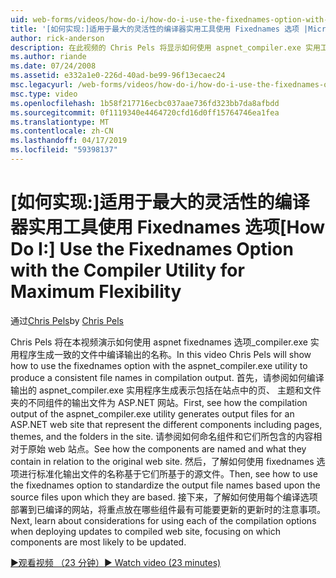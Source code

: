 ```yaml
---
uid: web-forms/videos/how-do-i/how-do-i-use-the-fixednames-option-with-the-compiler-utility-for-maximum-flexibility
title: '[如何实现:]适用于最大的灵活性的编译器实用工具使用 Fixednames 选项 |Microsoft Docs'
author: rick-anderson
description: 在此视频的 Chris Pels 将显示如何使用 aspnet_compiler.exe 实用工具使用 fixednames 选项生成编译 ou 中一致的文件名称...
ms.author: riande
ms.date: 07/24/2008
ms.assetid: e332a1e0-226d-40ad-be99-96f13ecaec24
msc.legacyurl: /web-forms/videos/how-do-i/how-do-i-use-the-fixednames-option-with-the-compiler-utility-for-maximum-flexibility
msc.type: video
ms.openlocfilehash: 1b58f217716ecbc037aae736fd323bb7da8afbdd
ms.sourcegitcommit: 0f1119340e4464720cfd16d0ff15764746ea1fea
ms.translationtype: MT
ms.contentlocale: zh-CN
ms.lasthandoff: 04/17/2019
ms.locfileid: "59398137"
---
```

# <a name="how-do-i-use-the-fixednames-option-with-the-compiler-utility-for-maximum-flexibility"></a><span data-ttu-id="5d096-103">[如何实现:]适用于最大的灵活性的编译器实用工具使用 Fixednames 选项</span><span class="sxs-lookup"><span data-stu-id="5d096-103">[How Do I:] Use the Fixednames Option with the Compiler Utility for Maximum Flexibility</span></span>

<span data-ttu-id="5d096-104">通过[Chris Pels](https://twitter.com/chrispels)</span><span class="sxs-lookup"><span data-stu-id="5d096-104">by [Chris Pels](https://twitter.com/chrispels)</span></span>

<span data-ttu-id="5d096-105">Chris Pels 将在本视频演示如何使用 aspnet fixednames 选项\_compiler.exe 实用程序生成一致的文件中编译输出的名称。</span><span class="sxs-lookup"><span data-stu-id="5d096-105">In this video Chris Pels will show how to use the fixednames option with the aspnet\_compiler.exe utility to produce a consistent file names in compilation output.</span></span> <span data-ttu-id="5d096-106">首先，请参阅如何编译输出的 aspnet\_compiler.exe 实用程序生成表示包括在站点中的页、 主题和文件夹的不同组件的输出文件为 ASP.NET 网站。</span><span class="sxs-lookup"><span data-stu-id="5d096-106">First, see how the compilation output of the aspnet\_compiler.exe utility generates output files for an ASP.NET web site that represent the different components including pages, themes, and the folders in the site.</span></span> <span data-ttu-id="5d096-107">请参阅如何命名组件和它们所包含的内容相对于原始 web 站点。</span><span class="sxs-lookup"><span data-stu-id="5d096-107">See how the components are named and what they contain in relation to the original web site.</span></span> <span data-ttu-id="5d096-108">然后，了解如何使用 fixednames 选项进行标准化输出文件的名称基于它们所基于的源文件。</span><span class="sxs-lookup"><span data-stu-id="5d096-108">Then, see how to use the fixednames option to standardize the output file names based upon the source files upon which they are based.</span></span> <span data-ttu-id="5d096-109">接下来，了解如何使用每个编译选项部署到已编译的网站，将重点放在哪些组件最有可能要更新的更新时的注意事项。</span><span class="sxs-lookup"><span data-stu-id="5d096-109">Next, learn about considerations for using each of the compilation options when deploying updates to compiled web site, focusing on which components are most likely to be updated.</span></span>

[<span data-ttu-id="5d096-110">&#9654;观看视频 （23 分钟）</span><span class="sxs-lookup"><span data-stu-id="5d096-110">&#9654; Watch video (23 minutes)</span></span>](https://channel9.msdn.com/Blogs/ASP-NET-Site-Videos/how-do-i-use-the-fixednames-option-with-the-compiler-utility-for-maximum-flexibility)
